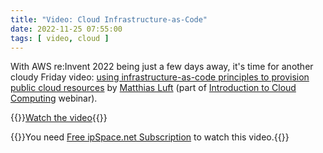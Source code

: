 ```yaml
---
title: "Video: Cloud Infrastructure-as-Code"
date: 2022-11-25 07:55:00
tags: [ video, cloud ]
---
```

With AWS re:Invent 2022 being just a few days away, it's time for another cloudy Friday video: [using infrastructure-as-code principles to provision public cloud resources](https://my.ipspace.net/bin/get/Cloud101/6.1%20-%20Case%20Study%20-%20Infrastructure-as-Code.mp4?doccode=Cloud101) by [Matthias Luft](https://www.ipspace.net/Author:Matthias_Luft) (part of [Introduction to Cloud Computing](https://www.ipspace.net/Introduction_to_Cloud_Computing) webinar).

{{<jump>}}[Watch the video](https://my.ipspace.net/bin/get/Cloud101/6.1%20-%20Case%20Study%20-%20Infrastructure-as-Code.mp4?doccode=Cloud101){{</jump>}}

{{<note free>}}You need [Free ipSpace.net Subscription](https://www.ipspace.net/Subscription/Free) to watch this video.{{</note>}}
